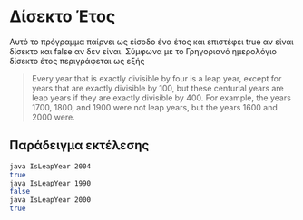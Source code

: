 # Δίσεκτο Έτος
Αυτό το πρόγραμμα παίρνει ως είσοδο ένα έτος και επιστέφει true αν είναι δίσεκτο και false αν δεν είναι. Σύμφωνα με το Γρηγοριανό ημερολόγιο δίσεκτο έτος περιγράφεται ως εξής
> Every year that is exactly divisible by four is a leap year, except for years that are exactly divisible by 100, but these centurial years are leap years if they are exactly divisible by 400. For example, the years 1700, 1800, and 1900 were not leap years, but the years 1600 and 2000 were.

## Παράδειγμα εκτέλεσης
```sh
java IsLeapYear 2004
true
java IsLeapYear 1990
false
java IsLeapYear 2000
true
```
